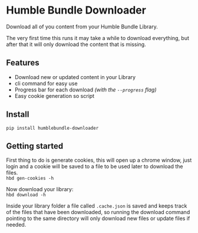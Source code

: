 # Humble Bundle Downloader
Download all of you content from your Humble Bundle Library.  

The very first time this runs it may take a while to download everything, but after that it will only download the content that is missing.  

## Features
- Download new or updated content in your Library
- cli command for easy use
- Progress bar for each download _(with the `--progress` flag)_
- Easy cookie generation so script


## Install
`pip install humblebundle-downloader`


## Getting started
First thing to do is generate cookies, this will open up a chrome window, just login and a cookie will be saved to a file to be used later to download the files.  
`hbd gen-cookies -h`  

Now download your library:  
`hbd download -h`  

Inside your library folder a file called `.cache.json` is saved and keeps track of the files that have been downloaded, so running the download command pointing to the same directory will only download new files or update files if needed.
